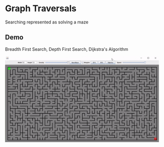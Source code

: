 # Graph Traversals

Searching represented as solving a maze

## Demo

Breadth First Search, Depth First Search, Dijkstra's Algorithm

![GIF demo](img/demo.gif)
